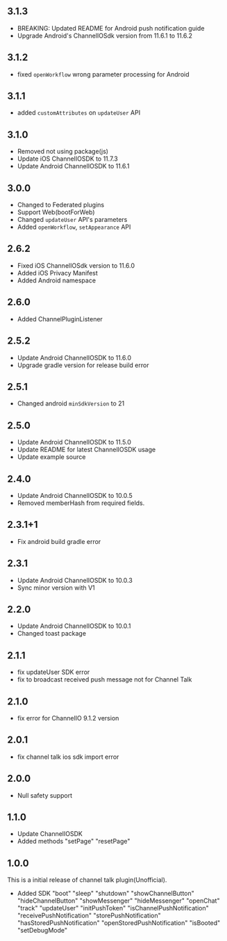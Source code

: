 ## 3.1.3
- BREAKING: Updated README for Android push notification guide
- Upgrade Android's ChannelIOSdk version from 11.6.1 to 11.6.2

## 3.1.2
- fixed `openWorkflow` wrong parameter processing for Android

## 3.1.1
- added `customAttributes` on `updateUser` API

## 3.1.0
- Removed not using package(js)
- Update iOS ChannelIOSDK to 11.7.3
- Update Android ChannelIOSDK to 11.6.1

## 3.0.0
- Changed to Federated plugins
- Support Web(bootForWeb)
- Changed `updateUser` API's parameters
- Added `openWorkflow`, `setAppearance` API

## 2.6.2
- Fixed iOS ChannelIOSdk version to 11.6.0
- Added iOS Privacy Manifest
- Added Android namespace

## 2.6.0
- Added ChannelPluginListener

## 2.5.2
- Update Android ChannelIOSDK to 11.6.0
- Upgrade gradle version for release build error

## 2.5.1
- Changed android `minSdkVersion` to 21

## 2.5.0
- Update Android ChannelIOSDK to 11.5.0
- Update README for latest ChannelIOSDK usage
- Update example source

## 2.4.0
- Update Android ChannelIOSDK to 10.0.5
- Removed memberHash from required fields.

## 2.3.1+1
- Fix android build gradle error

## 2.3.1
- Update Android ChannelIOSDK to 10.0.3
- Sync minor version with V1

## 2.2.0
- Update Android ChannelIOSDK to 10.0.1
- Changed toast package

## 2.1.1
- fix updateUser SDK error
- fix to broadcast received push message not for Channel Talk

## 2.1.0
- fix error for ChannelIO 9.1.2 version

## 2.0.1
- fix channel talk ios sdk import error

## 2.0.0
- Null safety support

## 1.1.0
- Update ChannelIOSDK
- Added methods
"setPage"
"resetPage"

## 1.0.0

This is a initial release of channel talk plugin(Unofficial).

- Added SDK
"boot"
"sleep"
"shutdown"
"showChannelButton"
"hideChannelButton"
"showMessenger"
"hideMessenger"
"openChat"
"track"
"updateUser"
"initPushToken"
"isChannelPushNotification"
"receivePushNotification"
"storePushNotification"
"hasStoredPushNotification"
"openStoredPushNotification"
"isBooted"
"setDebugMode"
